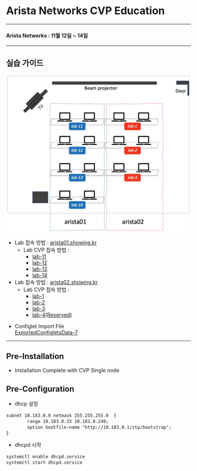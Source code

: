 
# Arista Networks CVP Education

---
#### Arista Networks : 11월 12일 ~ 14일

---
## 실습 가이드
<img src="./education_map.jpg">

- Lab 접속 방법 : [arista01.showing.kr](http://arista01.showing.kr)
  - Lab CVP 접속 방법 : 
    - [lab-11](https://lab11.showing.kr)
    - [lab-12](https://lab12.showing.kr)
    - [lab-13](https://lab13.showing.kr)
    - [lab-14](https://lab14.showing.kr)
- Lab 접속 방법 : [arista02.showing.kr](http://arista02.showing.kr)
  - Lab CVP 접속 방법 : 
    - [lab-1](https://lab-1.showing.kr)
    - [lab-2](https://lab-2.showing.kr)
    - [lab-3](https://lab-3.showing.kr)
    - [lab-4(Reserved)](https://lab-4.showing.kr)

* Configlet Import File<br>
[ExportedConfigletsData-7](https://drive.google.com/open?id=14zsCAc2TuIK8Aq76MpigYHi-RDR7WUx6)


--- 
## Pre-Installation
* Installation Complete with CVP Single node 
## Pre-Configuration

* dhcp 설정
~~~
subnet 10.183.0.0 netmask 255.255.255.0  {
        range 10.183.0.33 10.183.0.240;
        option bootfile-name "http://10.183.0.1/ztp/bootstrap";
} 
~~~

* dhcpd 시작
```
systemctl enable dhcpd.service 
systemctl start dhcpd.service 
```


